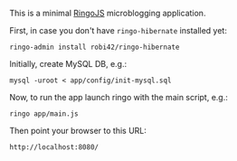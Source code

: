 This is a minimal [RingoJS] microblogging application.

First, in case you don't have `ringo-hibernate` installed yet:

    ringo-admin install robi42/ringo-hibernate

Initially, create MySQL DB, e.g.:

    mysql -uroot < app/config/init-mysql.sql

Now, to run the app launch ringo with the main script, e.g.:

    ringo app/main.js

Then point your browser to this URL:

    http://localhost:8080/

  [RingoJS]: http://ringojs.org/
